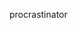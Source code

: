 procrastinator

<!---
XonaShera/XonaShera is a ✨ special ✨ repository because its `README.md` (this file) appears on your GitHub profile.
You can click the Preview link to take a look at your changes.
--->

